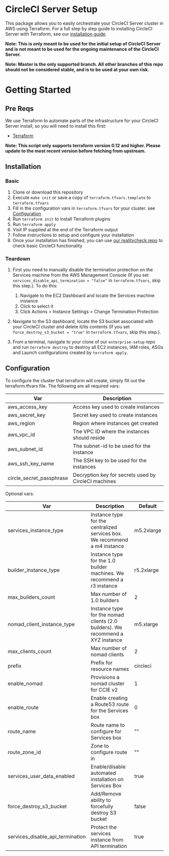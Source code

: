 # CircleCI Server Setup

This package allows you to easily orchestrate your CircleCI Server cluster in AWS using Terraform. For a full step by step guide to installing CircleCI Server with Terraform, see our [installation guide](https://circleci.com/docs/2.0/circleci-install-doc-v2-17.pdf#section=administration).

**Note: This is only meant to be used for the initial setup of CircleCI Server and is not meant to be used for the ongoing maintenance of the CircleCI Server.**

**Note: Master is the only supported branch. All other branches of this repo should not be considered stable, and is to be used at your own risk.**

# Getting Started

## Pre Reqs

We use Terraform to automate parts of the infrastructure for your CircleCI Server install, so you will need to install this first:

* [Terraform](https://www.terraform.io/downloads.html)

**Note: This script only supports terraform version 0.12 and higher. Please update to the most recent version before fetching from upstream.**

## Installation

### Basic

1. Clone or download this repository
1. Execute `make init` or save a copy of `terraform.tfvars.template` to `terraform.tfvars`
1. Fill in the configuration vars in `terraform.tfvars` for your cluster. see [Configuration](#configuration)
1. Run `terraform init` to install Terraform plugins
1. Run `terraform apply`
1. Visit IP supplied at the end of the Terraform output
1. Follow instructions to setup and configure your installation
1. Once your installation has finished, you can use [our realitycheck repo](https://github.com/circleci/realitycheck) to check basic CircleCI functionality

### Teardown

1. First you need to manually disable the termination protection on the Services machine from the AWS Management Console (If you set `services_disable_api_termination = "false"` in `terraform.tfvars`, skip this step.). To do this:

    1. Navigate to the EC2 Dashboard and locate the Services machine instance
    1. Click to select it
    1. Click Actions > Instance Settings > Change Termination Protection


1. Navigate to the S3 dashboard, locate the S3 bucket associated with your CircleCI cluster and delete it/its contents (If you set `force_destroy_s3_bucket = "true"` in `terraform.tfvars`, skip this step.).
1. From a terminal, navigate to your clone of our `enterprise-setup` repo and run `terraform destroy` to destroy all EC2 instances, IAM roles, ASGs and Launch configurations created by `terraform apply`.

## Configuration

To configure the cluster that terraform will create, simply fill out the terraform.tfvars file. The following are all required vars:

  | Var      | Description |
  | -------- | ----------- |
  | aws_access_key | Access key used to create instances |
  | aws_secret_key | Secret key used to create instances |
  | aws_region | Region where instances get created |
  | aws_vpc_id | The VPC ID where the instances should reside |
  | aws_subnet_id | The subnet-id to be used for the instance |
  | aws_ssh_key_name |  The SSH key to be used for the instances|
  | circle_secret_passphrase | Decryption key for secrets used by CircleCI machines |

Optional vars:

  | Var      | Description | Default |
  | -------- | ----------- | ------- |
  | services_instance_type | Instance type for the centralized services box.  We recommend a m4 instance | m5.2xlarge |
  | builder_instance_type | Instance type for the 1.0 builder machines.  We recommend a r3 instance | r5.2xlarge |
  | max_builders_count | Max number of 1.0 builders | 2 |
  | nomad_client_instance_type | Instance type for the nomad clients (2.0 builders). We recommend a XYZ instance | m5.xlarge |
  | max_clients_count | Max number of nomad clients | 2 |
  | prefix   | Prefix for resource names | circleci |
  | enable_nomad | Provisions a nomad cluster for CCIE v2 | 1 |
  | enable_route | Enable creating a Route53 route for the Services box | 0 |
  | route_name | Route name to configure for Services box | "" |
  | route_zone_id | Zone to configure route in | "" |
  | services_user_data_enabled | Enable/disable automated installation on Services Box | true |
  | force_destroy_s3_bucket | Add/Remove ability to forcefully destroy S3 bucket | false |
  | services_disable_api_termination | Protect the services instance from API termination | true |
